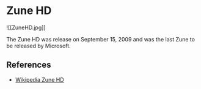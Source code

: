 # Zune HD
![[ZuneHD.jpg]]

The Zune HD was release on September 15, 2009 and was the last Zune to be released by Microsoft.


## References 
- [Wikipedia Zune HD](https://en.wikipedia.org/wiki/Zune_HD)

